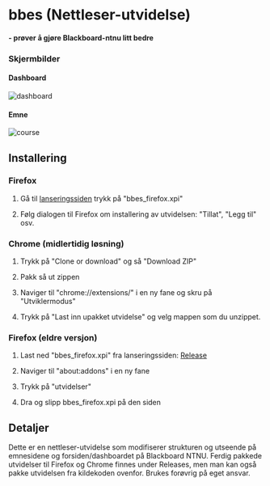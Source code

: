# bbes (Nettleser-utvidelse)
#### - prøver å gjøre Blackboard-ntnu litt bedre

### Skjermbilder

#### Dashboard
![dashboard](https://user-images.githubusercontent.com/9072087/32926993-87bf8f34-cb4a-11e7-9b52-937d744cabe8.png)

#### Emne
![course](https://user-images.githubusercontent.com/9072087/32926997-8ddc0f96-cb4a-11e7-8aed-b42f0aafa3a5.png)



## Installering

### Firefox

1. Gå til [lanseringssiden](https://github.com/KaHole/bbes/releases/latest) trykk på "bbes_firefox.xpi"

2. Følg dialogen til Firefox om installering av utvidelsen: "Tillat", "Legg til" osv.

### Chrome (midlertidig løsning)

1. Trykk på "Clone or download" og så "Download ZIP"

2. Pakk så ut zippen

3. Naviger til "chrome://extensions/" i en ny fane og skru på "Utviklermodus"

4. Trykk på "Last inn upakket utvidelse" og velg mappen som du unzippet.

### Firefox (eldre versjon)

1. Last ned "bbes_firefox.xpi" fra lanseringssiden:
[Release](https://github.com/KaHole/bbes/releases/latest)

2. Naviger til "about:addons" i en ny fane

3. Trykk på "utvidelser"

4. Dra og slipp bbes_firefox.xpi på den siden


## Detaljer

Dette er en nettleser-utvidelse som modifiserer strukturen og utseende på emnesidene og forsiden/dashboardet på Blackboard NTNU. Ferdig pakkede utvidelser til Firefox og Chrome finnes under Releases, men man kan også pakke utvidelsen fra kildekoden ovenfor.
Brukes forøvrig på eget ansvar.
